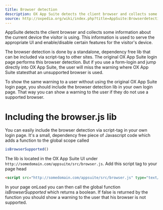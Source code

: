 ```yaml
---
title: Browser detection 
description: OX App Suite detects the client browser and collects some information about the current device the visitor is using with formlogin. 
source: http://oxpedia.org/wiki/index.php?title=AppSuite:Browserdetection
---
```


AppSuite detects the client browser and collects some information about the current device the visitor is using. 
This information is used to serve the appropriate UI and enable/disable certain features for the visitor's device.

The browser detection is done by a standalone, dependency free lib that can be included via script-tag to other sites. 
The original OX App Suite login page performs this browser detection. 
But if you use a form-login and jump directly into OX App Suite, the user will miss the warning where OX App Suite statesthat an unsupported browser is used.

To show the same warning to a user without using the original OX App Suite login page, you should include the browser detection lib in your own login page. That way you can show a warning to the user if they do not use a supported browser.

# Including the browser.js lib

You can easily include the browser detection via script-tag in your own login page. 
It's a small, dependency free piece of Javascript code which adds a function to the global scope called

```javascript
isBrowserSupported()
```

The lib is located in the OX App Suite UI under `http://somedomain.com/appsuite/src/browser.js`. Add this script tag to your page head

```html
<script src="http://somedomain.com/appsuite/src/browser.js" type="text/javascript" charset="UTF-8"></script>
```

In your page onLoad you can then call the global function _isBrowserSupported_ which returns a boolean. 
If false is returned by the function you should show a warning to the user that his browser is not supported.
